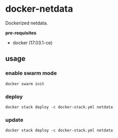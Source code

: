# docker-netdata
Dockerized netdata.

**pre-requisites**
- docker (17.03.1-ce)

## usage

### enable swarm mode
```shell
docker swarm init
```

### deploy
```shell
docker stack deploy -c docker-stack.yml netdata
```

### update
```shell
docker stack deploy -c docker-stack.yml netdata
```
